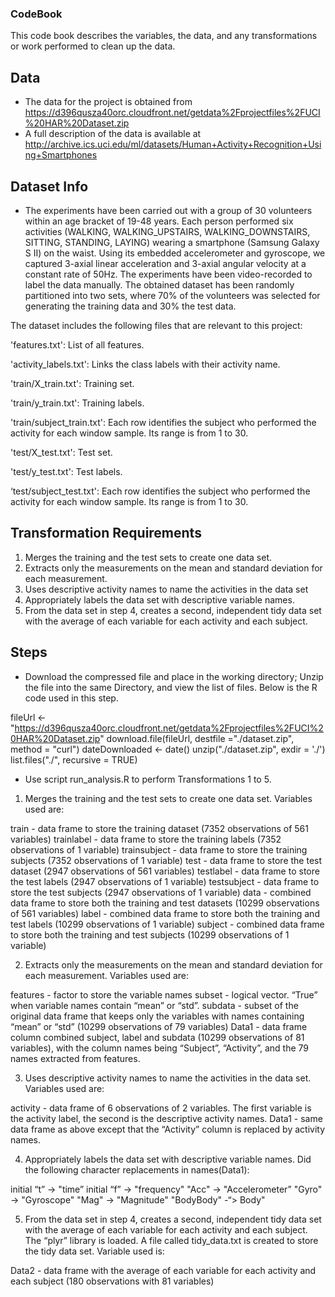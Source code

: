### CodeBook

This code book describes the variables, the data, and any transformations or work performed to clean up the data.

## Data 

* The data for the project is obtained from
 https://d396qusza40orc.cloudfront.net/getdata%2Fprojectfiles%2FUCI%20HAR%20Dataset.zip 
* A full description of the data is available at 
 http://archive.ics.uci.edu/ml/datasets/Human+Activity+Recognition+Using+Smartphones   

## Dataset Info

* The experiments have been carried out with a group of 30 volunteers within an age bracket of 19-48 years. Each person performed six activities (WALKING, WALKING_UPSTAIRS, WALKING_DOWNSTAIRS, SITTING, STANDING, LAYING) wearing a smartphone (Samsung Galaxy S II) on the waist. Using its embedded accelerometer and gyroscope, we captured 3-axial linear acceleration and 3-axial angular velocity at a constant rate of 50Hz. The experiments have been video-recorded to label the data manually. The obtained dataset has been randomly partitioned into two sets, where 70% of the volunteers was selected for generating the training data and 30% the test data. 

The dataset includes the following files that are relevant to this project:

'features.txt': List of all features.

'activity_labels.txt': Links the class labels with their activity name.

'train/X_train.txt': Training set.

'train/y_train.txt': Training labels.

'train/subject_train.txt': Each row identifies the subject who performed the activity for each window sample. Its range is from 1 to 30.

'test/X_test.txt': Test set.

'test/y_test.txt': Test labels.

‘test/subject_test.txt': Each row identifies the subject who performed the activity for each window sample. Its range is from 1 to 30.

## Transformation Requirements

1. Merges the training and the test sets to create one data set.
2. Extracts only the measurements on the mean and standard deviation for each measurement. 
3. Uses descriptive activity names to name the activities in the data set
4. Appropriately labels the data set with descriptive variable names. 
5. From the data set in step 4, creates a second, independent tidy data set with the average of each variable for each activity and each subject.

## Steps

* Download the compressed file and place in the working directory; Unzip the file into the same Directory, and view the list of files. Below is the R code used in this step.

fileUrl <- "https://d396qusza40orc.cloudfront.net/getdata%2Fprojectfiles%2FUCI%20HAR%20Dataset.zip"
download.file(fileUrl, destfile ="./dataset.zip", method = "curl")
dateDownloaded <- date()
unzip("./dataset.zip", exdir = './')
list.files("./", recursive = TRUE)

* Use script run_analysis.R to perform Transformations 1 to 5. 

1. Merges the training and the test sets to create one data set. Variables used are:

train - data frame to store the training dataset (7352 observations of 561 variables)
trainlabel - data frame to store the training labels (7352 observations of 1 variable)
trainsubject - data frame to store the training subjects (7352 observations of 1 variable)
test - data frame to store the test dataset (2947 observations of 561 variables)
testlabel - data frame to store the test labels (2947 observations of 1 variable)
testsubject - data frame to store the test subjects (2947 observations of 1 variable)
data - combined data frame to store both the training and test datasets (10299 observations of 561 variables)
label - combined data frame to store both the training and test labels (10299 observations of 1 variable)
subject - combined data frame to store both the training and test subjects (10299 observations of 1 variable)

2. Extracts only the measurements on the mean and standard deviation for each measurement. Variables used are:  

features - factor to store the variable names
subset - logical vector. “True” when variable names contain “mean” or “std”.
subdata - subset of the original data frame that keeps only the variables with names containing “mean” or “std” (10299 observations of 79 variables)
Data1 - data frame column combined subject, label and subdata (10299 observations of 81 variables), with the column names being “Subject”, “Activity”, and the 79 names extracted from features.

3. Uses descriptive activity names to name the activities in the data set. Variables used are:

activity - data frame of 6 observations of 2 variables. The first variable is the activity label, the second is the descriptive activity names.
Data1 - same data frame as above except that the “Activity” column is replaced by activity names. 

4. Appropriately labels the data set with descriptive variable names. Did the following character replacements in names(Data1):

initial “t” -> "time”
initial “f” -> "frequency"
"Acc" -> "Accelerometer”
"Gyro" -> "Gyroscope"
"Mag" -> "Magnitude"
"BodyBody" -“> Body"

5. From the data set in step 4, creates a second, independent tidy data set with the average of each variable for each activity and each subject. The “plyr” library is loaded. A file called tidy_data.txt is created to store the tidy data set. Variable used is:

Data2 - data frame with the average of each variable for each activity and each subject (180 observations with 81 variables) 

  

